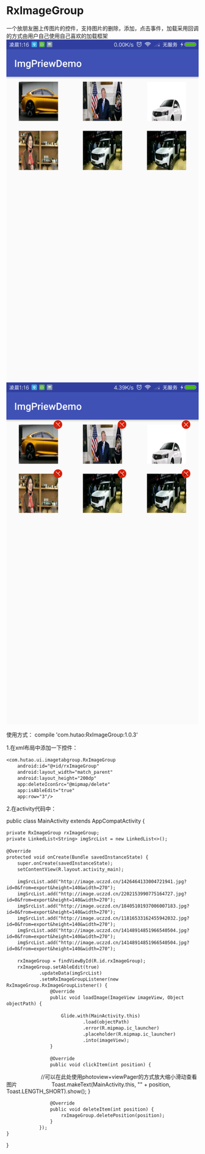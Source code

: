 # RxImageGroup

一个放朋友圈上传图片的控件，支持图片的删除，添加，点击事件，加载采用回调的方式由用户自己使用自己喜欢的加载框架
![](https://github.com/hutaodediannao/RxImageGroup/blob/master/Screenshot_2018-05-10-01-16-05-145_com.hutao.ui.i.png)
![](https://github.com/hutaodediannao/RxImageGroup/blob/master/Screenshot_2018-05-10-01-16-26-249_com.hutao.ui.i.png)

使用方式：
compile 'com.hutao:RxImageGroup:1.0.3'

1.在xml布局中添加一下控件：
<?xml version="1.0" encoding="utf-8"?>
<FrameLayout xmlns:android="http://schemas.android.com/apk/res/android"
    android:layout_width="match_parent"
    android:layout_height="match_parent"
    xmlns:app="http://schemas.android.com/apk/res-auto">

    <com.hutao.ui.imagetabgroup.RxImageGroup
        android:id="@+id/rxImageGroup"
        android:layout_width="match_parent"
        android:layout_height="200dp"
        app:deleteIconSrc="@mipmap/delete"
        app:isAbleEdit="true"
        app:row="3"/>

</FrameLayout>

2.在activity代码中：

public class MainActivity extends AppCompatActivity {

    private RxImageGroup rxImageGroup;
    private LinkedList<String> imgSrcList = new LinkedList<>();

    @Override
    protected void onCreate(Bundle savedInstanceState) {
        super.onCreate(savedInstanceState);
        setContentView(R.layout.activity_main);

        imgSrcList.add("http://image.uczzd.cn/1426464133004721941.jpg?id=0&from=export&height=140&width=270");
        imgSrcList.add("http://image.uczzd.cn/2202153990775164727.jpg?id=0&from=export&height=140&width=270");
        imgSrcList.add("http://image.uczzd.cn/18405101937006007183.jpg?id=0&from=export&height=140&width=270");
        imgSrcList.add("http://image.uczzd.cn/11816533162455942032.jpg?id=0&from=export&height=140&width=270");
        imgSrcList.add("http://image.uczzd.cn/14148914851966540504.jpg?id=0&from=export&height=140&width=270");
        imgSrcList.add("http://image.uczzd.cn/14148914851966540504.jpg?id=0&from=export&height=140&width=270");

        rxImageGroup = findViewById(R.id.rxImageGroup);
        rxImageGroup.setAbleEdit(true)
                .updateData(imgSrcList)
                .setmRxImageGroupListener(new RxImageGroup.RxImageGroupListener() {
                    @Override
                    public void loadImage(ImageView imageView, Object objectPath) {

                        Glide.with(MainActivity.this)
                                .load(objectPath)
                                .error(R.mipmap.ic_launcher)
                                .placeholder(R.mipmap.ic_launcher)
                                .into(imageView);
                    }

                    @Override
                    public void clickItem(int position) {
                        //可以在此处使用photoview+viewPager的方式放大缩小滑动查看图片
                       Toast.makeText(MainActivity.this, "" + position, Toast.LENGTH_SHORT).show();
                    }

                    @Override
                    public void deleteItem(int position) {
                        rxImageGroup.deletePosition(position);
                    }
                });
    }
}


